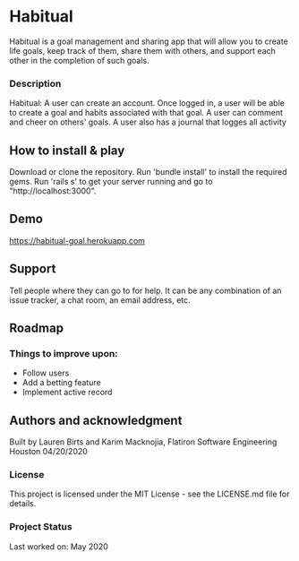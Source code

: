 # Habitual

 Habitual is a goal management and sharing app that will allow you to create life goals, keep track of them, share them with others, and support each other in the completion of such goals.


### Description


Habitual: A user can create an account. Once logged in, a user will be able to create a goal and habits associated with that goal. A user can comment and cheer on others' goals. A user also has a journal that logges all activity

## How to install & play

Download or clone the repository. Run 'bundle install' to install the required gems. Run 'rails s' to get your server running and go to "http://localhost:3000".

## Demo 

https://habitual-goal.herokuapp.com

## Support

Tell people where they can go to for help. It can be any combination of an issue tracker, a chat room, an email address, etc.

## Roadmap

### Things to improve upon:
 - Follow users
 - Add a betting feature
 - Implement active record

## Authors and acknowledgment
Built by Lauren Birts and Karim Macknojia, Flatiron Software Engineering Houston 04/20/2020

### License
This project is licensed under the MIT License - see the LICENSE.md file for details.

### Project Status
 Last worked on: May 2020
